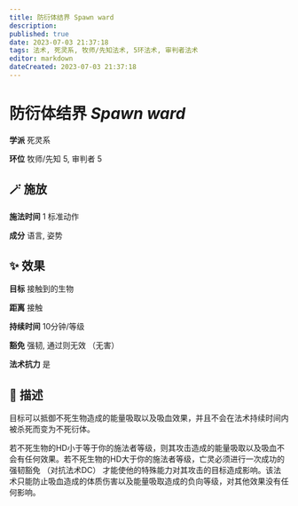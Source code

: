 ```yaml
---
title: 防衍体结界 Spawn ward
description: 
published: true
date: 2023-07-03 21:37:18
tags: 法术, 死灵系, 牧师/先知法术, 5环法术, 审判者法术
editor: markdown
dateCreated: 2023-07-03 21:37:18
---
```


# **防衍体结界** *Spawn ward*

**学派** 死灵系 

**环位** 牧师/先知 5, 审判者 5

## 🪄 施放

**施法时间** 1 标准动作

**成分** 语言, 姿势

## ✨ 效果 

**目标** 接触到的生物 

**距离** 接触  

**持续时间** 10分钟/等级 

**豁免** 强韧, 通过则无效 （无害）

**法术抗力** 是

## 📖 描述

目标可以抵御不死生物造成的能量吸取以及吸血效果，并且不会在法术持续时间内被杀死而变为不死衍体。

若不死生物的HD小于等于你的施法者等级，则其攻击造成的能量吸取以及吸血不会有任何效果。若不死生物的HD大于你的施法者等级，亡灵必须进行一次成功的强韧豁免 （对抗法术DC） 才能使他的特殊能力对其攻击的目标造成影响。该法术只能防止吸血造成的体质伤害以及能量吸取造成的负向等级，对其他效果没有任何影响。
    